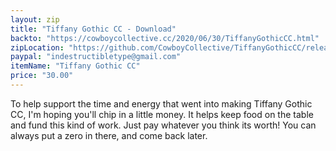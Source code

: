 ```yaml
---
layout: zip
title: "Tiffany Gothic CC - Download"
backto: "https://cowboycollective.cc/2020/06/30/TiffanyGothicCC.html"
zipLocation: "https://github.com/CowboyCollective/TiffanyGothicCC/releases/download/1.001/TiffanyGothicCC.zip"
paypal: "indestructibletype@gmail.com"
itemName: "Tiffany Gothic CC"
price: "30.00"
---
```


To help support the time and energy that went into making Tiffany Gothic CC, I'm hoping you'll chip in a little money. It helps keep food on the table and fund this kind of work. Just pay whatever you think its worth! You can always put a zero in there, and come back later.
